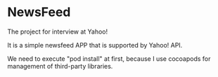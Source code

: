 # NewsFeed
The project for interview at Yahoo!

It is a simple newsfeed APP that is supported by Yahoo! API.

We need to execute "pod install" at first, because I use cocoapods for management of third-party libraries.
